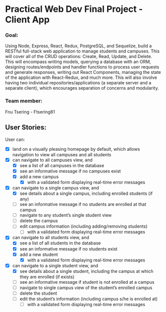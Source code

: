 # Practical Web Dev Final Project - Client App

### Goal:
Using Node, Express, React, Redux, PostgreSQL, and Sequelize, build a RESTful full-stack web application to manage students and campuses. This will cover all of the CRUD operations: Create, Read, Update, and Delete. This will encompass writing models, querying a database with an ORM, designing routes/endpoints and handler functions to process user requests and generate responses, writing out React Components, managing the state of the application with React-Redux, and much more. This will also involve having two individual repositories/applications (a separate server and a separate client), which encourages separation of concerns and modularity. 

### Team member:

Fnu Tsering - Ftsering81

## User Stories:
User can: 
- [X]  land on a visually pleasing homepage by default, which allows navigation to view all campuses and all students
- [x] can navigate to all campuses view, and
  - [x] see a list of all campuses in the database
  - [x] see an informative message if no campuses exist
  - [x] add a new campus
    - [x] with a validated form displaying real-time error messages
- [x] can navigate to a single campus view, and
  - [x] see details about a single campus, including enrolled students (if any)
  - [ ] see an informative message if no students are enrolled at that campus
  - [ ] navigate to any student’s single student view 
  - [ ] delete the campus 
  - [ ] edit campus information (including adding/removing students)
    - [ ] with a validated form displaying real-time error messages
- [x] can navigate to all students view, and
  - [x] see a list of all students in the database
  - [x] see an informative message if no students exist
  - [x] add a new student
    - [x] with a validated form displaying real-time error messages
- [x] can navigate to a single student view, and
  - [x] see details about a single student, including the campus at which they are enrolled (if exists)
  - [ ] see an informative message if student is not enrolled at a campus
  - [ ] navigate to single campus view of the student’s enrolled campus
  - [ ] delete the student
  - [ ] edit the student’s information (including campus s/he is enrolled at)
    - [ ] with a validated form displaying real-time error messages
